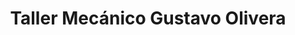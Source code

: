 ---
title: "Taller Mecánico Gustavo Olivera"
url: /cipolletti/taller-mecanico-gustavo-olivera/
shop: Autowerkstatt
---